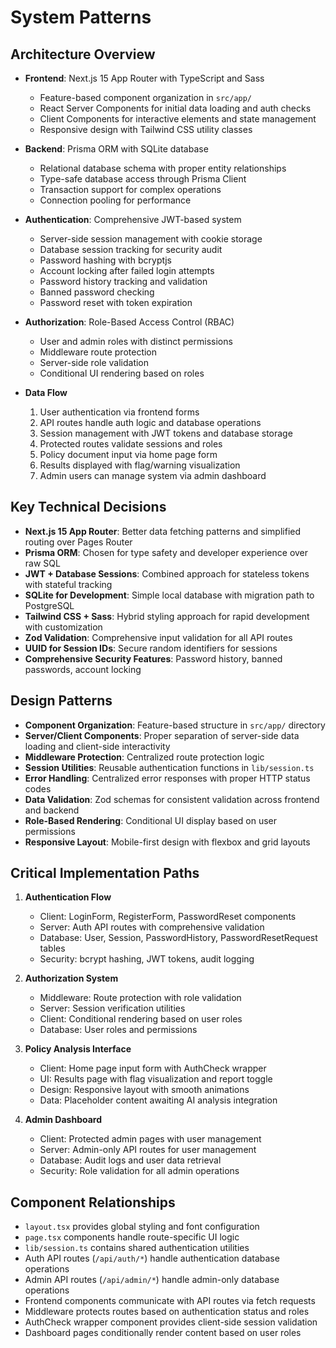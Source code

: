 # System Patterns

## Architecture Overview
- **Frontend**: Next.js 15 App Router with TypeScript and Sass
  - Feature-based component organization in `src/app/`
  - React Server Components for initial data loading and auth checks
  - Client Components for interactive elements and state management
  - Responsive design with Tailwind CSS utility classes

- **Backend**: Prisma ORM with SQLite database
  - Relational database schema with proper entity relationships
  - Type-safe database access through Prisma Client
  - Transaction support for complex operations
  - Connection pooling for performance

- **Authentication**: Comprehensive JWT-based system
  - Server-side session management with cookie storage
  - Database session tracking for security audit
  - Password hashing with bcryptjs
  - Account locking after failed login attempts
  - Password history tracking and validation
  - Banned password checking
  - Password reset with token expiration

- **Authorization**: Role-Based Access Control (RBAC)
  - User and admin roles with distinct permissions
  - Middleware route protection
  - Server-side role validation
  - Conditional UI rendering based on roles

- **Data Flow**
  1. User authentication via frontend forms
  2. API routes handle auth logic and database operations
  3. Session management with JWT tokens and database storage
  4. Protected routes validate sessions and roles
  5. Policy document input via home page form
  6. Results displayed with flag/warning visualization
  7. Admin users can manage system via admin dashboard

## Key Technical Decisions
- **Next.js 15 App Router**: Better data fetching patterns and simplified routing over Pages Router
- **Prisma ORM**: Chosen for type safety and developer experience over raw SQL
- **JWT + Database Sessions**: Combined approach for stateless tokens with stateful tracking
- **SQLite for Development**: Simple local database with migration path to PostgreSQL
- **Tailwind CSS + Sass**: Hybrid styling approach for rapid development with customization
- **Zod Validation**: Comprehensive input validation for all API routes
- **UUID for Session IDs**: Secure random identifiers for sessions
- **Comprehensive Security Features**: Password history, banned passwords, account locking

## Design Patterns
- **Component Organization**: Feature-based structure in `src/app/` directory
- **Server/Client Components**: Proper separation of server-side data loading and client-side interactivity
- **Middleware Protection**: Centralized route protection logic
- **Session Utilities**: Reusable authentication functions in `lib/session.ts`
- **Error Handling**: Centralized error responses with proper HTTP status codes
- **Data Validation**: Zod schemas for consistent validation across frontend and backend
- **Role-Based Rendering**: Conditional UI display based on user permissions
- **Responsive Layout**: Mobile-first design with flexbox and grid layouts

## Critical Implementation Paths
1. **Authentication Flow**
   - Client: LoginForm, RegisterForm, PasswordReset components
   - Server: Auth API routes with comprehensive validation
   - Database: User, Session, PasswordHistory, PasswordResetRequest tables
   - Security: bcrypt hashing, JWT tokens, audit logging

2. **Authorization System**
   - Middleware: Route protection with role validation
   - Server: Session verification utilities
   - Client: Conditional rendering based on user roles
   - Database: User roles and permissions

3. **Policy Analysis Interface**
   - Client: Home page input form with AuthCheck wrapper
   - UI: Results page with flag visualization and report toggle
   - Design: Responsive layout with smooth animations
   - Data: Placeholder content awaiting AI analysis integration

4. **Admin Dashboard**
   - Client: Protected admin pages with user management
   - Server: Admin-only API routes for user management
   - Database: Audit logs and user data retrieval
   - Security: Role validation for all admin operations

## Component Relationships
- `layout.tsx` provides global styling and font configuration
- `page.tsx` components handle route-specific UI logic
- `lib/session.ts` contains shared authentication utilities
- Auth API routes (`/api/auth/*`) handle authentication database operations
- Admin API routes (`/api/admin/*`) handle admin-only database operations
- Frontend components communicate with API routes via fetch requests
- Middleware protects routes based on authentication status and roles
- AuthCheck wrapper component provides client-side session validation
- Dashboard pages conditionally render content based on user roles
